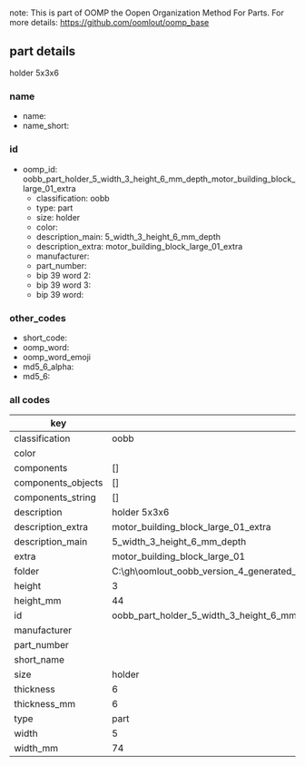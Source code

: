 #   

note: This is part of OOMP the Oopen Organization Method For Parts. For more details: https://github.com/oomlout/oomp_base

##  part details



holder 5x3x6

### name
* name: 
* name_short: 
### id
* oomp_id: oobb_part_holder_5_width_3_height_6_mm_depth_motor_building_block_large_01_extra
  * classification: oobb
  * type: part
  * size: holder
  * color: 
  * description_main: 5_width_3_height_6_mm_depth
  * description_extra: motor_building_block_large_01_extra
  * manufacturer: 
  * part_number: 
  * bip 39 word 2: 
  * bip 39 word 3: 
  * bip 39 word: 

### other_codes
* short_code: 
* oomp_word: 
* oomp_word_emoji 
* md5_6_alpha: 
* md5_6: 









### all codes 
| key | value |  
| --- | --- |  
| classification | oobb |  
| color |  |  
| components | [] |  
| components_objects | [] |  
| components_string | [] |  
| description | holder 5x3x6 |  
| description_extra | motor_building_block_large_01_extra |  
| description_main | 5_width_3_height_6_mm_depth |  
| extra | motor_building_block_large_01 |  
| folder | C:\gh\oomlout_oobb_version_4_generated_parts\things\oobb_part_holder_5_width_3_height_6_mm_depth_motor_building_block_large_01_extra |  
| height | 3 |  
| height_mm | 44 |  
| id | oobb_part_holder_5_width_3_height_6_mm_depth_motor_building_block_large_01_extra |  
| manufacturer |  |  
| part_number |  |  
| short_name |  |  
| size | holder |  
| thickness | 6 |  
| thickness_mm | 6 |  
| type | part |  
| width | 5 |  
| width_mm | 74 |  
